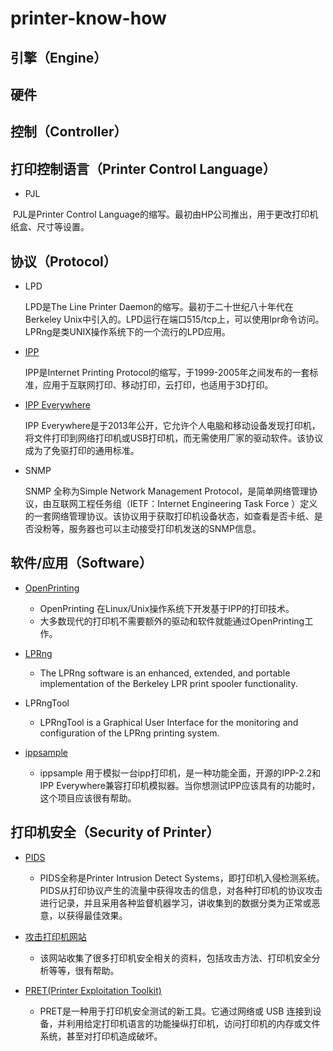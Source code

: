 # printer-know-how

## 引擎（Engine）

## 硬件





## 控制（Controller）



## 打印控制语言（Printer  Control Language）
- PJL

​       PJL是Printer Control Language的缩写。最初由HP公司推出，用于更改打印机纸盒、尺寸等设置。



## 协议（Protocol）



- LPD

  LPD是The Line Printer Daemon的缩写。最初于二十世纪八十年代在Berkeley Unix中引入的。LPD运行在端口515/tcp上，可以使用lpr命令访问。LPRng是类UNIX操作系统下的一个流行的LPD应用。

- [IPP](./ipp/ipp-firstpage.md)

  IPP是Internet Printing Protocol的缩写，于1999-2005年之间发布的一套标准，应用于互联网打印、移动打印，云打印，也适用于3D打印。

- [IPP Everywhere](./ipp/IPP-Everywhere.md)

  IPP Everywhere是于2013年公开，它允许个人电脑和移动设备发现打印机，将文件打印到网络打印机或USB打印机，而无需使用厂家的驱动软件。该协议成为了免驱打印的通用标准。

- SNMP

  SNMP 全称为Simple Network Management Protocol，是简单网络管理协议，由互联网工程任务组（IETF：Internet Engineering Task Force ）定义的一套网络管理协议。该协议用于获取打印机设备状态，如查看是否卡纸、是否没粉等，服务器也可以主动接受打印机发送的SNMP信息。



## 软件/应用（Software）

- [OpenPrinting](https://openprinting.github.io/)
    - OpenPrinting 在Linux/Unix操作系统下开发基于IPP的打印技术。
    - 大多数现代的打印机不需要额外的驱动和软件就能通过OpenPrinting工作。

- [LPRng](http://www.lprng.com/)
    - The LPRng software is an enhanced, extended, and portable implementation of the Berkeley LPR print spooler functionality. 
- LPRngTool
    - LPRngTool is a Graphical User Interface for the monitoring and configuration of the LPRng printing system. 
- [ippsample](https://github.com/istopwg/ippsample)
    - ippsample 用于模拟一台ipp打印机，是一种功能全面，开源的IPP-2.2和IPP Everywhere兼容打印机模拟器。当你想测试IPP应该具有的功能时，这个项目应该很有帮助。

## 打印机安全（Security of Printer）

- [PIDS](https://github.com/Hechtov/PIDS_A_Printer_IDS_Research)
  - PIDS全称是Printer Intrusion Detect Systems，即打印机入侵检测系统。PIDS从打印协议产生的流量中获得攻击的信息，对各种打印机的协议攻击进行记录，并且采用各种监督机器学习，讲收集到的数据分类为正常或恶意，以获得最佳效果。

- [攻击打印机网站](http://hacking-printers.net/wiki/index.php/Main_Page)
  - 该网站收集了很多打印机安全相关的资料，包括攻击方法、打印机安全分析等等，很有帮助。
- [PRET(Printer  Exploitation Toolkit) ](https://github.com/mlynchcogent/PRET)
  - PRET是一种用于打印机安全测试的新工具。它通过网络或 USB 连接到设备，并利用给定打印机语言的功能操纵打印机，访问打印机的内存或文件系统，甚至对打印机造成破坏。
